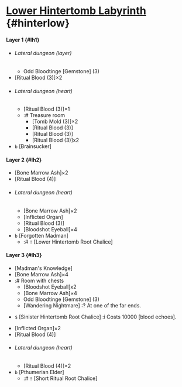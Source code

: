 # [Lower Hintertomb Labyrinth](@) {#hinterlow}

#### Layer 1 {#lh1}
+ ###### Lateral dungeon (layer)
  - Odd Bloodtinge [Gemstone] (3)
+ [Ritual Blood (3)]×2
+ ###### Lateral dungeon (heart)
  - [Ritual Blood (3)]×1
  + :# Treasure room
    - [Tomb Mold (3)]×2
    - [Ritual Blood (3)]
    - [Ritual Blood (3)]
    - [Ritual Blood (3)]x2
+ `b` [Brainsucker]

#### Layer 2 {#lh2}
- [Bone Marrow Ash]×2
- [Ritual Blood (4)]
+ ###### Lateral dungeon (heart)
  - [Bone Marrow Ash]×2
  - [Inflicted Organ]
  - [Ritual Blood (3)]
  - [Bloodshot Eyeball]×4
+ `b` [Forgotten Madman]
  - :# `!` [Lower Hintertomb Root Chalice]

#### Layer 3 {#lh3}
- [Madman's Knowledge]
- [Bone Marrow Ash]×4
- :# Room with chests
  - [Bloodshot Eyeball]x2
  - [Bone Marrow Ash]×4
  - Odd Bloodtinge [Gemstone] (3)
  - [Wandering Nightmare]
    :? At one of the far ends.
+ `$` [Sinister Hintertomb Root Chalice]
  :i Costs 10000 [blood echoes].
- [Inflicted Organ]×2
- [Ritual Blood (4)]
+ ###### Lateral dungeon (heart)
  - [Ritual Blood (4)]×2
+ `b` [Pthumerian Elder]
  - :# `!` [Short Ritual Root Chalice]